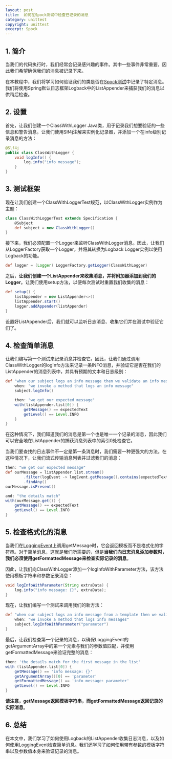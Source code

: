 ```yaml
---
layout: post
title:  如何在Spock测试中检查已记录的消息
category: unittest
copyright: unittest
excerpt: Spock
---
```


## 1. 简介

当我们的代码执行时，我们经常会记录感兴趣的事件。其中一些事件非常重要，因此我们希望确保我们的消息被记录下来。

在本教程中，我们将学习如何验证我们的类是否在[Spock测试](https://www.baeldung.com/groovy-spock)中记录了特定消息。我们将使用Spring默认日志框架Logback中的ListAppender来捕获我们的消息以供稍后检查。

## 2. 设置

首先，让我们创建一个ClassWithLogger Java类，用于记录我们想要验证的一些信息和警告消息。让我们使用Slf4j注解来实例化记录器，并添加一个在info级别记录消息的方法：

```java
@Slf4j
public class ClassWithLogger {
    void logInfo() {
        log.info("info message");
    }
}
```

## 3. 测试框架

现在让我们创建一个ClassWithLoggerTest规范，以ClassWithLogger实例作为主题：

```groovy
class ClassWithLoggerTest extends Specification {
    @Subject
    def subject = new ClassWithLogger()
}
```

接下来，我们必须配置一个Logger来监听ClassWithLogger消息。因此，让我们从LoggerFactory获取一个Logger，并将其转换为Logback Logger实例以使用Logback的功能。

```groovy
def logger = (Logger) LoggerFactory.getLogger(ClassWithLogger)
```

之后，**让我们创建一个ListAppender来收集消息，并将附加器添加到我们的Logger**。让我们使用setup方法，以便每次测试时重置我们收集的消息：

```groovy
def setup() {
    listAppender = new ListAppender<>()
    listAppender.start()
    logger.addAppender(listAppender)
}
```

设置好ListAppender后，我们就可以监听日志消息、收集它们并在测试中验证它们了。

## 4. 检查简单消息

让我们编写第一个测试来记录消息并检查它。因此，让我们通过调用ClassWithLogger的logInfo方法来记录一条INFO消息，并验证它是否在我们的ListAppender的消息列表中，并具有预期的文本和日志级别：

```groovy
def "when our subject logs an info message then we validate an info message was logged"() {
    when: "we invoke a method that logs an info message"
    subject.logInfo()

    then: "we get our expected message"
    with(listAppender.list[0]) {
        getMessage() == expectedText
        getLevel() == Level.INFO
    }
}
```

在这种情况下，我们知道我们的消息是第一个也是唯一一个记录的消息，因此我们可以安全地在ListAppender的捕获消息列表中的索引0处检查它。

当我们要查找的日志事件不一定是第一条消息时，我们需要一种更强大的方法。在这种情况下，让我们流式传输消息列表并过滤我们的消息：

```groovy
then: "we get our expected message"
def ourMessage = listAppender.list.stream()
        .filter(logEvent -> logEvent.getMessage().contains(expectedText))
        .findAny()
ourMessage.isPresent()

and: "the details match"
with(ourMessage.get()) {
    getMessage() == expectedText
    getLevel() == Level.INFO
}
```

## 5. 检查格式化的消息

当我们在[LoggingEvent](https://logback.qos.ch/apidocs/ch.qos.logback.classic/ch/qos/logback/classic/spi/LoggingEvent.html)上调用getMessage时，它会返回模板而不是格式化的字符串。对于简单消息，这就是我们所需要的，但是**当我们向日志消息添加参数时，我们必须使用getFormattedMessage来检查实际记录的消息**。

因此，让我们向ClassWithLogger添加一个logInfoWithParameter方法，该方法使用模板字符串和参数记录消息：

```java
void logInfoWithParameter(String extraData) { 
    log.info("info message: {}", extraData); 
}
```

现在，让我们编写一个测试来调用我们的新方法：

```groovy
def "when our subject logs an info message from a template then we validate the an info message was logged with a parameter"() {
    when: "we invoke a method that logs info messages"
    subject.logInfoWithParameter("parameter")
}
```

最后，让我们检查第一个记录的消息，以确保LoggingEvent的getArgumentArray中的第一个元素与我们的参数值匹配，并使用getFormattedMessage来验证完整的消息：

```groovy
then: 'the details match for the first message in the list'
with (listAppender.list[0]) {
    getMessage() == 'info message: {}'
    getArgumentArray()[0] == 'parameter'
    getFormattedMessage() == 'info message: parameter'
    getLevel() == Level.INFO
}
```

**请注意，getMessage返回模板字符串，而getFormattedMessage返回记录的实际消息**。

## 6. 总结

在本文中，我们学习了如何使用Logback的ListAppender收集日志消息，以及如何使用LoggingEvent检查简单消息。我们还学习了如何使用带有参数的模板字符串以及参数值本身来验证记录的消息。
